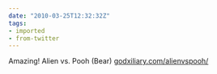```yaml
---
date: "2010-03-25T12:32:32Z"
tags:
- imported
- from-twitter
---
```

Amazing\! Alien vs. Pooh \(Bear\) [godxiliary.com/alienvspooh/](https://web.archive.org/web/20100802012115/http://godxiliary.com/alienvspooh/)

